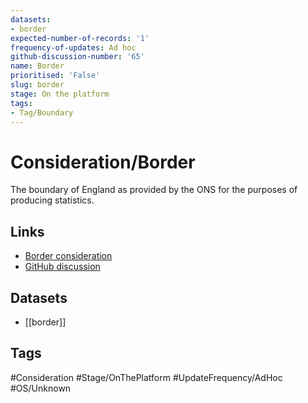 ```yaml
---
datasets:
- border
expected-number-of-records: '1'
frequency-of-updates: Ad hoc
github-discussion-number: '65'
name: Border
prioritised: 'False'
slug: border
stage: On the platform
tags:
- Tag/Boundary
---
```


# Consideration/Border

The boundary of England as provided by the ONS for the purposes of producing statistics.

## Links

* [Border consideration](https://design.planning.data.gov.uk/planning-consideration/border)
* [GitHub discussion](https://github.com/digital-land/data-standards-backlog/discussions/65)

## Datasets

* [[border]]

## Tags

#Consideration #Stage/OnThePlatform #UpdateFrequency/AdHoc #OS/Unknown